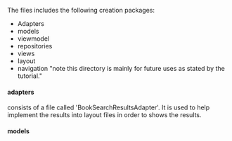 The files includes the following creation packages:

- Adapters
- models
- viewmodel
- repositories
- views
- layout
- navigation "note this directory is mainly for future uses as stated by the tutorial."


#### adapters
consists of a file called 'BookSearchResultsAdapter'. It is used to help implement the results into layout files in order to shows the results.

#### models
